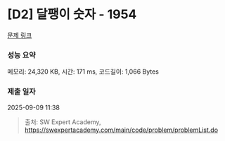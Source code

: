 # [D2] 달팽이 숫자 - 1954 

[문제 링크](https://swexpertacademy.com/main/code/problem/problemDetail.do?contestProbId=AV5PobmqAPoDFAUq) 

### 성능 요약

메모리: 24,320 KB, 시간: 171 ms, 코드길이: 1,066 Bytes

### 제출 일자

2025-09-09 11:38



> 출처: SW Expert Academy, https://swexpertacademy.com/main/code/problem/problemList.do